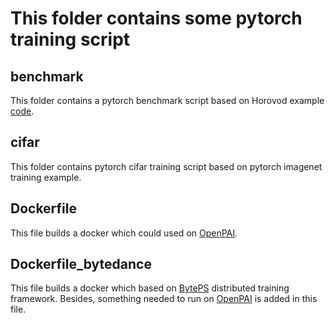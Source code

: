 # This folder contains some pytorch training script

## benchmark

This folder contains a pytorch benchmark script based on Horovod example [code](https://github.com/horovod/horovod/blob/master/examples/pytorch_synthetic_benchmark.py).

## cifar

This folder contains pytorch cifar training script based on pytorch imagenet training example.

## Dockerfile

This file builds a docker which could used on [OpenPAI](https://github.com/microsoft/pai).

## Dockerfile_bytedance

This file builds a docker which based on [BytePS](https://github.com/bytedance/byteps) distributed training framework. Besides, something needed to run on [OpenPAI](https://github.com/microsoft/pai) is added in this file.
